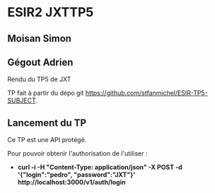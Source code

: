 # ESIR2 JXTTP5
## Moisan Simon
## Gégout Adrien

Rendu du TP5 de JXT

TP fait à partir du dépo git https://github.com/stfanmichel/ESIR-TP5-SUBJECT.

## Lancement du TP

Ce TP est une API protégé.

Pour pouvoir obtenir l'authorisation de l'utiliser :
  - __curl -i -H "Content-Type: application/json" -X POST -d '{"login":"pedro", "password":"JXT"}' http://localhost:3000/v1/auth/login__
